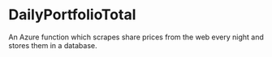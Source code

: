 # DailyPortfolioTotal
An Azure function which scrapes share prices from the web every night and stores them in a database.
